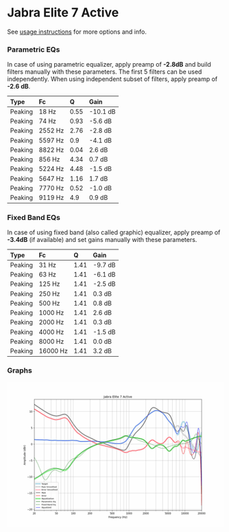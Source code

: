 # Jabra Elite 7 Active
See [usage instructions](https://github.com/jaakkopasanen/AutoEq#usage) for more options and info.

### Parametric EQs
In case of using parametric equalizer, apply preamp of **-2.8dB** and build filters manually
with these parameters. The first 5 filters can be used independently.
When using independent subset of filters, apply preamp of **-2.6 dB**.

| Type    | Fc      |    Q | Gain     |
|:--------|:--------|:-----|:---------|
| Peaking | 18 Hz   | 0.55 | -10.1 dB |
| Peaking | 74 Hz   | 0.93 | -5.6 dB  |
| Peaking | 2552 Hz | 2.76 | -2.8 dB  |
| Peaking | 5597 Hz | 0.9  | -4.1 dB  |
| Peaking | 8822 Hz | 0.04 | 2.6 dB   |
| Peaking | 856 Hz  | 4.34 | 0.7 dB   |
| Peaking | 5224 Hz | 4.48 | -1.5 dB  |
| Peaking | 5647 Hz | 1.16 | 1.7 dB   |
| Peaking | 7770 Hz | 0.52 | -1.0 dB  |
| Peaking | 9119 Hz | 4.9  | 0.9 dB   |

### Fixed Band EQs
In case of using fixed band (also called graphic) equalizer, apply preamp of **-3.4dB**
(if available) and set gains manually with these parameters.

| Type    | Fc       |    Q | Gain    |
|:--------|:---------|:-----|:--------|
| Peaking | 31 Hz    | 1.41 | -9.7 dB |
| Peaking | 63 Hz    | 1.41 | -6.1 dB |
| Peaking | 125 Hz   | 1.41 | -2.5 dB |
| Peaking | 250 Hz   | 1.41 | 0.3 dB  |
| Peaking | 500 Hz   | 1.41 | 0.8 dB  |
| Peaking | 1000 Hz  | 1.41 | 2.6 dB  |
| Peaking | 2000 Hz  | 1.41 | 0.3 dB  |
| Peaking | 4000 Hz  | 1.41 | -1.5 dB |
| Peaking | 8000 Hz  | 1.41 | 0.0 dB  |
| Peaking | 16000 Hz | 1.41 | 3.2 dB  |

### Graphs
![](./Jabra%20Elite%207%20Active.png)